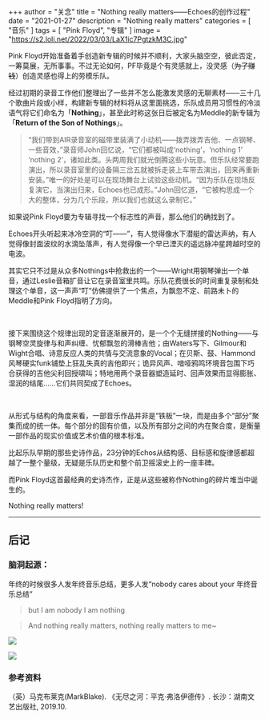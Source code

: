 +++
author = "关念"
title = "Nothing really matters——Echoes的创作过程"
date = "2021-01-27"
description = "Nothing really matters"
categories = [
    "音乐"
]
tags = [
    "Pink Floyd",
    "专辑"
]
image = "https://s2.loli.net/2022/03/03/LaX1ic7PgtzkM3C.jpg"



Pink Floyd开始准备着手创造新专辑的时候并不顺利，大家头脑空空，彼此否定，一筹莫展，无所事事。不过无论如何，PF毕竟是个有灵感就上，没灵感（~~为了赚钱~~）创造灵感也得上的劳模乐队。

经过初期的录音工作他们整理出了一些并不怎么能激发灵感的无聊素材——三十几个歌曲片段或小样，构建新专辑的材料将从这里面挑选，乐队成员用习惯性的冷淡语气将它们命名为「**Nothing**」，甚至此时称这张日后被定名为Meddle的新专辑为「**Return of the Son of Nothings**」。

> “我们带到AIR录音室的磁带里装满了小动机——拨弄拨弄吉他、一点钢琴、一些音效，”录音师John回忆说，“它们都被叫成‘nothing’，‘nothing 1’ ‘nothing 2’，诸如此类。头两周我们就光倒腾这些小玩意。但乐队经常要跑演出，所以录音室里的设备隔三岔五就被拆走装上车带去演出，回来再重新安装。”唯一的好处是可以在现场舞台上试验这些动机。“因为乐队在现场反复演它，当演出归来，Echoes也已成形。”John回忆道，“它被构思成一个大的整体，分为几个乐段，所以我们也就这么录制它。”

如果说Pink Floyd要为专辑寻找一个标志性的声音，那么他们的确找到了。

Echoes开头听起来冰冷空洞的“叮——”，有人觉得像水下潜艇的雷达声纳，有人觉得像封面波纹的水滴坠落声，有人觉得像一个早已湮灭的遥远脉冲星跨越时空的电波。

其实它只不过是从众多Nothings中抢救出的一个——Wright用钢琴弹出一个单音，通过Leslie音箱扩音让它在录音室里共鸣。乐队花费很长的时间重复录制和处理这个单音，这一声声“叮”仿佛提供了一个焦点，为飘忽不定、前路未卜的Meddle和Pink Floyd指明了方向。

<br/>

接下来围绕这个规律出现的定音逐渐展开的，是一个个无缝拼接的Nothing——与钢琴空灵旋律与和声纠缠、忧郁飘忽的滑棒吉他；由Waters写下、Gilmour和Wight合唱、诗意反应人类的共情与交流意象的Vocal；在贝斯、鼓、Hammond风琴硬实funk铺垫上狂乱失真的吉他即兴；诡异风声、喑哑鸦鸣环境音包围下巧合获得的吉他尖利回授啸叫；特地用两个录音器塑造延时、回声效果而显得膨胀、湿润的结尾……它们共同契成了Echoes。

<br/>

从形式与结构的角度来看，一部音乐作品并非是“铁板”一块，而是由多个“部分”聚集而成的统一体。每个部分的固有价值，以及所有部分之间的内在聚合度，是衡量一部作品的现实价值或艺术价值的根本标准。

比起乐队早期的那些史诗作品，23分钟的Echos从结构感、目标感和旋律感都超越了一整个量级，无疑是乐队历史和整个前卫摇滚史上的一座丰碑。

而Pink Floyd这首最经典的史诗杰作，正是从这些被称作Nothing的碎片堆当中诞生的。

Nothing really matters!



---

## 后记

### 脑洞起源：

年终的时候很多人发年终音乐总结，更多人发“nobody cares about your 年终音乐总结”

> but I am nobody I am nothing

> And nothing really matters, nothing really matters to me~

![](https://img9.doubanio.com/view/note/l/public/p79516845.webp)

![](https://img9.doubanio.com/view/note/l/public/p79516846.webp)

### 参考资料

 （英）马克布莱克(MarkBlake). 《无尽之河：平克·弗洛伊德传》. 长沙：湖南文艺出版社, 2019.10.

